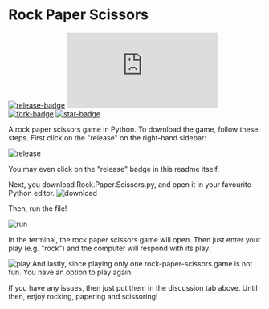 # Rock Paper Scissors
[![release-badge](https://img.shields.io/github/v/release/AtharvNadkarni2013/rock-paper-scissors)](https://github.com/AtharvNadkarni2013/rock-paper-scissors/releases/tag/v1.0.0)
[![file-size-badge](https://badge-size.herokuapp.com/AtharvNadkarni2013/rock-paper-scissors/main/rockpaperscissors.py)](https://github.com/AtharvNadkarni2013/rock-paper-scissors/blob/main/rockpaperscissors.py)
[![fork-badge](https://img.shields.io/github/forks/AtharvNadkarni2013/rock-paper-scissors.svg?style=social&label=Fork&maxAge=91832302302830)](https://GitHub.com/AtharvNadkarni2013/rock-paper-scissors/network/)
[![star-badge](https://img.shields.io/github/stars/AtharvNadkarni2013/rock-paper-scissors.svg?style=social&label=Star&maxAge=91832302302830)](https://GitHub.com/AtharvNadkarni2013/rock-paper-scissors/network/)

A rock paper scissors game in Python.
To download the game, follow these steps.
First click on the "release" on the right-hand sidebar:

![release](https://lh3.googleusercontent.com/cwpudcZze951fIoX4giE4ysqT7Et2wf1UTmQKdD-R2nZC09CkHgnuk_IYo_7sVwjXe4V3X2MYHj8aiPV2Ok8L6jzjNzFkKq1veG0g4gfCN2rFwJ1v65LHV3vVdc2aBQ1lSi8R3Sqsxypiv_5yb4PrRwlAGkYZbUF7MLqPEHgDQg47eTyRHcQESxAC2jWZhzm9ge5J-VABfzDKzD0ELJq18APx7n8yrDNUPxDQES5Ls2o-FD_GnTTtIlG7bx-Nfn7m2wAAh84n7M2HJEKe1B1XuJ7bqNcIaDDa6y6nqKR5sR6V2Czy15R_O3WtUnYwUnOLQrmbqqRsMjF_V-JRLaYO-RRZT4vsgn8SLdHG052f2aGaAmmar_ZtGry-xEABlwCpr0TVranJSyca6YJ0gULyuk0mjk34w55UIXQzur_7EjeGNPYMqA-bs4fYwlBAu2rltA_A54TwBXwH99ZJigwsva4G6Wzo6_gVL-lCZcHuzpUPDo-gJ5WVRv5GnmP3cflk5h83DsoFyTe7zkV1lHDXTDuodhGTlwcVwaj2u0i_xCFz8o0mUW1m7_zVy0DLWycL2YsPXtejMQPuZoCDRDcWOBQWB6-HOwTFOxT9K8a_gRp0vEC9mIqjiBRFOPsflXxdjvDLyUli5NdN08cMXAfHpN8Pz-bgKigRGppRWQ8tsEk89ekaC1zbpv6dstKpW3RCI4voZjAxe2miIC2ZxzCAVq9=w256-h96-no?authuser=0)

You may even click on the "release" badge in this readme itself.

Next, you download Rock.Paper.Scissors.py, and open it in your favourite Python editor.
![download](https://lh3.googleusercontent.com/Usl0B9giELFPahyF7J3ufy_angxudvC9uS8dT5V9LHtl9RyPWtQnx6CYxNBopJQXezXVdKBOYlgUAjxe7pdZalBn0Q0JDwoBT9AnNoBzrCDldPU_NhODAaFCiClX4NLJlNHPdNMCQKX6SoL4h-0VjvstCsFgfftnRMrFAQXaE1-97giEP6TWp1sL4vHdGp3toD5FiedCriYpVH_vyta3-I_psQgv4OyRqJLDJwU1voJTTmO950-t95QHVtJDJWNletKgXbazIYP3KCN0tnn2THIQTa76-d8NkIY3oWQl-KEcOZa2WPhdhcCgfOXmpE-1ZEVsP9cdprZkGJy7TZPGk6kCjTZfmV-smypMfu4jkLB-dh5RTfeyKMz6XJ6YX7dQlL1BjHJWz04-oW90mNKrsGezpq9pCjIguxsGPymQKAK3HdYvxZUztF4r1Yjh3u_WjqWlGrPDAKwPTtjXmlbspHV0UTXEPAs7kB0wrydtZHwNkoDI-47bQtNG_TZE7n8WXAxTTPOhlfsmTbWwOGw0ihPqIc6ATr-vDuLlJWBgzRWAbpW5f5wvIAGKjHfW-ap1YakvStwRbTImAiJGp39btzk6W3hnji2uHFo2Ki2XHqtfhv4nFrKJx746CHOqf6tch72JVbEaWlZmZOCQmLQ3ABi_T0I2vdJdBqwAUr8TqQIXTJAjTzIs6B7I6feqPLvPmauolp8WHjScJZUEoL78Nvx6=w1006-h336-no?authuser=0)

Then, run the file!

![run](https://lh3.googleusercontent.com/YEOOQFm3tbHIwHVa3lkyEopYyQ8oRJyNzD1FUuA2CViGB98K0s9dPg8HIDzdZbhhz4OGNH38qndtRFiZwqhXMChWBPGvP4RX0ZqSkRgHBrRvCMaxA3Zm-J3YPnjrtQFuPxUpiCdDDvGH01UAOiAKMT_ru8J4S7z2dFJi3VjqnCA-DkMGt8E3pHEgtLD3FwHW5pl2pMSS6SUw4ZyZ-_31iv_EREAXx-JL7c_sF7bx5ya3rfNUC6rrFb9xgPzrq9EvQmx6OgusA0mM-AobzldhfcI-S4ogb6hZE0azn0uCBAmmbvGA0j1iHp4Vf5MRqtvoC7-QmQGxGynI9NDlOybGmS65IahCcKcFmLaF8v6uqlGk3iMydenpfiLcrbLq0LI4WJVaJfmUs4qx7ePeqhlLPzjMYpFt8X6E9Tzam_qYMN96g2cSlGz6_cWqfDLOBMGd5tIwyafqvzzvYVWV09PDUDq8lcSe5NufihqxEG37fy0ZUu7Jlv9Ojbd-nRejsQAnTVp4DW0suK1tYkX6nXv6DunFOFmFuzx3aGqNR2WuyhNDNRXRC3PNx87p2vraw6mPHx6NgixrdllN2w-zqjPKZZxJR1ziNh7zV9XazX4EWgzkWXXBJYom6Wp1jlv_MIf1-GpjHdt2ksxZkuEnAr0zc-7sFLlze0GWr0yNqolDh8VjiqPoh8l_asHXjMZkB5ws9NSiEPeC24UeYeyZnwjIWzyh=w792-h547-no?authuser=0)

In the terminal, the rock paper scissors game will open. Then just enter your play (e.g. "rock") and the computer will respond with its play.

![play](https://lh3.googleusercontent.com/O3z9l5Tb5DGtroTy2ACcYWXUwPDYJ8JOU6PB4GOykHT-k6bFsosII9_QwoUMlYqNHH1_PK-_UonFPM17MnvAA8DsbORwahtI23RXFW5SwWSRCZCrJAS-corHI_7RAobCw6M95DXLzJFCqyqj2YnFRWIwFJAsz0T4VI8KlKLNYDS-vk5Y2ZG1ce7UOxDgKdWJk-NWtG8Njnx5p9TWkdOdQHuEYYet2r_qKyE2LTGwOaZMERucs0DOfgvxa7XSLScsnX4yM-zPr1qW-mW5Q9Nkz93hQzUdfTbGuOOYASjdUUiiK3fWzzcgnMyVIwrYjUQjqZEViaM871DyK4SkxJrobQ_cU_62AWoqVhlVNz9MAhWgkwyeGLEXXPaDBoI-InaZd9hGQh3pkz5ps1KuD5gBLhxw8At6iFPVc6ct_XYo2XtCXG4RMcy-Y9andPsnS3rsNll_tViAGys1_PgaBSH6fjjv0wphBFuwlJH4yXdcge0f8D1AEDoQd5tQyc4cMQr2NVhsDVRIYs7qYg2TzYdirXAlHxXaQTMJvf8vJ6QrmoxjWbNt2dhjlyoPZxoEku7Cp9NgG7-LkDPXzBTvoIJfJHfXNc0PiN014gn5rmi6hxhMdt42NcYZanZc0ZR5AefT0o7bRxpPiZo7pz-vMW6VjtttPav8UoZ2NrYz-fm0KqVV9lKx-UGE2Y-MRL4C4sqeG7qxnkp_KuK89Y-aNg0WBqwc=w1006-h186-no?authuser=0)
And lastly, since playing only one rock-paper-scissors game is not fun. You have an option to play again.

If you have any issues, then just put them in the discussion tab above. Until then, enjoy rocking, papering and scissoring!
